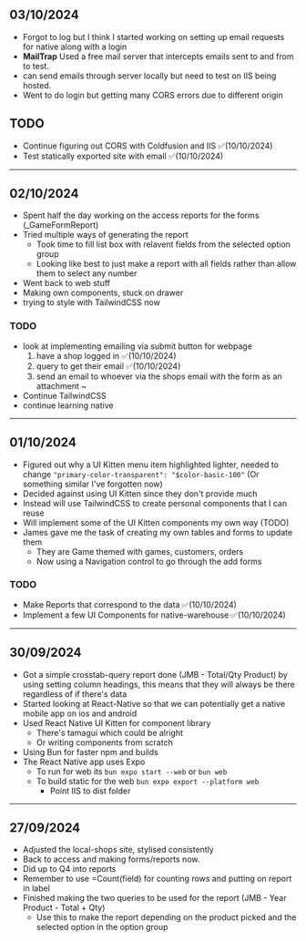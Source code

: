 ## 03/10/2024

- Forgot to log but I think I started working on setting up email requests for native along with a login
- **MailTrap** Used a free mail server that intercepts emails sent to and from to test.
- can send emails through server locally but need to test on IIS being hosted.
- Went to do login but getting many CORS errors due to different origin

## TODO

- Continue figuring out CORS with Coldfusion and IIS ✅(10/10/2024)
- Test statically exported site with email ✅(10/10/2024)

---

## 02/10/2024

- Spent half the day working on the access reports for the forms (_GameFormReport)
- Tried multiple ways of generating the report
	+ Took time to fill list box with relavent fields from the selected option group
	+ Looking like best to just make a report with all fields rather than allow them to select any number
- Went back to web stuff
- Making own components, stuck on drawer
- trying to style with TailwindCSS now

### TODO

- look at implementing emailing via submit button for webpage
	1. have a shop logged in ✅(10/10/2024)
	2. query to get their email ✅(10/10/2024)
	3. send an email to whoever via the shops email with the form as an attachment ~
- Continue TailwindCSS
- continue learning native

---

## 01/10/2024

- Figured out why a UI Kitten menu item highlighted lighter, needed to change ```"primary-color-transparent": "$color-basic-100"``` (Or something similar I've forgotten now)
- Decided against using UI Kitten since they don't provide much
- Instead will use TailwindCSS to create personal components that I can reuse
- Will implement some of the UI Kitten components my own way (TODO)
- James gave me the task of creating my own tables and forms to update them
	+ They are Game themed with games, customers, orders
	+ Now using a Navigation control to go through the add forms

### TODO

- Make Reports that correspond to the data ✅(10/10/2024)
- Implement a few UI Components for native-warehouse ✅(10/10/2024)

---

## 30/09/2024

- Got a simple crosstab-query report done (JMB - Total/Qty Product) by using setting column headings, this means that they will always be there regardless of if there's data
- Started looking at React-Native so that we can potentially get a native mobile app on ios and android
- Used React Native UI Kitten for component library
	+ There's tamagui which could be alright
	+ Or writing components from scratch
- Using Bun for faster npm and builds
- The React Native app uses Expo
	+ To run for web its
		```bun expo start --web```
		or
		```bun web```
	+   To build static for the web
		```bun expo export --platform web```
		* Point IIS to dist folder

---

## 27/09/2024

- Adjusted the local-shops site, stylised consistently
- Back to access and making forms/reports now.
- Did up to Q4 into reports
- Remember to use =Count(field) for counting rows and putting on report in label
- Finished making the two queries to be used for the report (JMB - Year Product - Total + Qty)
	+ Use this to make the report depending on the product picked and the selected option in the option group
